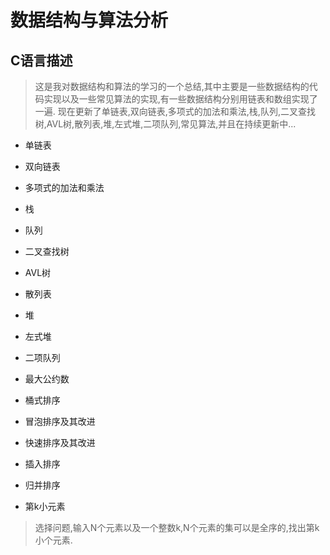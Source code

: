 # 数据结构与算法分析

##  C语言描述

> 这是我对数据结构和算法的学习的一个总结,其中主要是一些数据结构的代码实现以及一些常见算法的实现,有一些数据结构分别用链表和数组实现了一遍.
> 现在更新了单链表,双向链表,多项式的加法和乘法,栈,队列,二叉查找树,AVL树,散列表,堆,左式堆,二项队列,常见算法,并且在持续更新中...

>

* 单链表

* 双向链表

* 多项式的加法和乘法

* 栈

* 队列

* 二叉查找树

* AVL树

* 散列表

* 堆

* 左式堆

* 二项队列

* 最大公约数

* 桶式排序

* 冒泡排序及其改进

* 快速排序及其改进

* 插入排序

* 归并排序

* 第k小元素
>选择问题,输入N个元素以及一个整数k,N个元素的集可以是全序的,找出第k小个元素.
>

